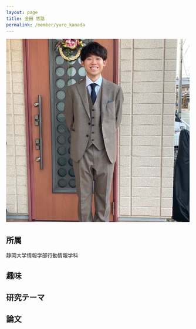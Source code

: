 ```yaml
---
layout: page
title: 金田 悠路
permalink: /member/yuro_kanada
---
```

![写真](/assets/img/members/yuro_kanada.jpg "金田")

## 所属
静岡大学情報学部行動情報学科

## 趣味

## 研究テーマ

## 論文
